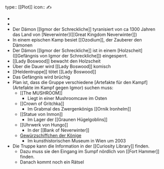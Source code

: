 type:: [[Plot]]
icon:: ✍️

-
-
- Der Dämon [[Igmor der Schreckliche]] tyranisiert von ca 1300 Jahren das Land von [Neverwinter]([[Great Kingdom Neverwinter]])
- In einem epischen Kamp besiet [[Ozodium]], der Zauberer den Dämonen
- Der Dämon [[Igmor der Schreckliche]] ist in einem [Holzscheit]([[Gefängnis von Igmor der Schreckliche]]) eingesperrt.
- [[Lady Boswood]] bewacht den Holzscheit
- Über die Dauer wird [[Lady Boswood]] komisch
- [[Heldentruppe]] tötet [[Lady Boswood]]
- Das Gefängnis wird brüchig
- Plan ist, dass die Gruppe verschiedene [Artefakte für den Kampf](Artefakte im Kampf gegen Igmor) suchen muss:
	- [[The MUSHROOM]]
		- Liegt in einer Mushroomcave im Osten
	- [[Crown of Gritchka]]
		- Im Grabmal des Zwergenkönigs [[Ornik Ironhelm]]
	- [[Statue von Inmon]]
		- Im Lager der [[Graunen Hügelgoblins]]
	- [[Uhrwerk von Hungo]]
		- In der [[Bank of Neverwinter]]
	- [Gewürzschiffchen der Könige]([[Saliera]])
		- Im kunsthistorischen Museum in Wien um 2003
- Die Truppe kann die Information in der [[Curiosity Library]] finden.
	- Dazu muss sie den Eingang im Sumpf nördlich von [[Fort Hammer]] finden.
	- Danach kommt noch ein Rätsel
